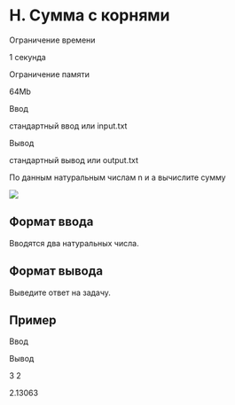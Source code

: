 H. Сумма с корнями
==================

Ограничение времени

1 секунда

Ограничение памяти

64Mb

Ввод

стандартный ввод или input.txt

Вывод

стандартный вывод или output.txt

По данным натуральным числам n и a вычислите сумму

![](/testsys/tex/render/XHNxcnR7YSArIFxzcXJ0ezJhICsgLi4uICsgXHNxcnR7IChuLTEpYSArIFxzcXJ0e25hfX0=.png)

Формат ввода
------------

Вводятся два натуральных числа.

Формат вывода
-------------

Выведите ответ на задачу.

Пример
------

Ввод

Вывод

3
2

2.13063